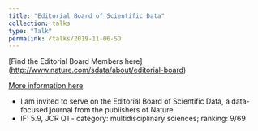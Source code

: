 ```yaml
---
title: "Editorial Board of Scientific Data"
collection: talks
type: "Talk"
permalink: /talks/2019-11-06-SD
---
```


[Find the Editorial Board Members here] (http://www.nature.com/sdata/about/editorial-board)

[More information here](http://exampleurl.com)

* I am invited to serve on the Editorial Board of Scientific Data, a data-focused journal from the publishers of Nature.
* IF: 5.9, JCR Q1 - category: multidisciplinary sciences; ranking: 9/69


